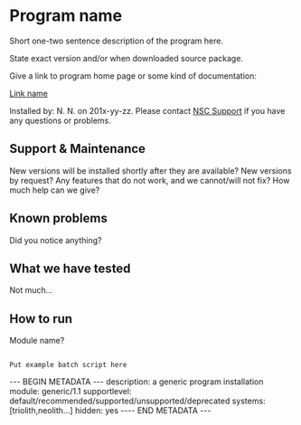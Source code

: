 Program name
================

Short one-two sentence description of the program here.

State exact version and/or when downloaded source package.

Give a link to program home page or some kind of documentation:

[Link name](http://...)

Installed by: N. N. on 201x-yy-zz. Please contact [NSC Support](mailto:support@nsc.liu.se) if you have any questions or problems.

Support & Maintenance
------------------------

New versions will be installed shortly after they are available?
New versions by request?
Any features that do not work, and we cannot/will not fix?
How much help can we give?

Known problems
--------------

Did you notice anything?

What we have tested
-------------------

Not much...

How to run
----------

Module name?

<code>
Put example batch script here
</code>

--- BEGIN METADATA ---
description: a generic program installation
module: generic/1.1
supportlevel: default/recommended/supported/unsupported/deprecated
systems: [triolith,neolith...]
hidden: yes
---- END METADATA ---
